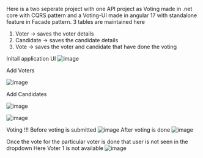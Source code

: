 Here is a two seperate project with one API project as Voting made in .net core with CQRS pattern and a Voting-UI made in angular 17 with standalone feature in Facade pattern.
3 tables are maintained here
1. Voter -> saves the voter details
2. Candidate -> saves the candidate details
3. Vote -> saves the voter and candidate that have done the voting

Initail application UI
![image](https://github.com/user-attachments/assets/8a7a92ea-8db0-46b3-b7f6-9f70d21cc645)

Add Voters

![image](https://github.com/user-attachments/assets/21c5f196-6920-4e1c-ad08-d2e4fefecbdf)

Add Candidates

![image](https://github.com/user-attachments/assets/9f0959b2-50e4-42d5-9a21-daecd3f92d4c)

![image](https://github.com/user-attachments/assets/880edb2f-1173-42b9-ae30-145acd48fd89)

Voting !!!
Before voting is submitted
![image](https://github.com/user-attachments/assets/5dbad495-b6f1-4d32-a23f-d3cf6474a1b9)
After voting is done
![image](https://github.com/user-attachments/assets/27dd7632-9c3e-4a80-860a-7bf2864f3c4c)

Once the vote for the particular voter is done that user is not seen in the dropdown
Here Voter 1 is not available
![image](https://github.com/user-attachments/assets/7f447f9b-7ccf-4ba0-ac2a-9560dc9b2f47)
